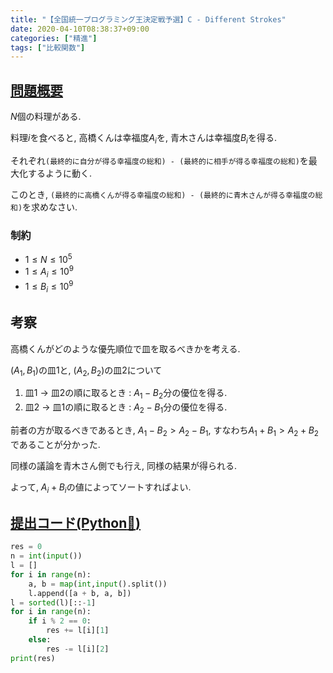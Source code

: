 ```yaml
---
title: "【全国統一プログラミング王決定戦予選】C - Different Strokes"
date: 2020-04-10T08:38:37+09:00
categories: ["精進"]
tags: ["比較関数"]
---
```


## [問題概要](https://atcoder.jp/contests/nikkei2019-qual/tasks/nikkei2019_qual_c)

$N$個の料理がある.

料理$i$を食べると, 高橋くんは幸福度$A_i$を, 青木さんは幸福度$B_i$を得る.

それぞれ`(最終的に自分が得る幸福度の総和) - (最終的に相手が得る幸福度の総和)`を最大化するように動く.

このとき, `(最終的に高橋くんが得る幸福度の総和) - (最終的に青木さんが得る幸福度の総和)`を求めなさい.

### 制約

* $1 \leq N \leq 10^5$
* $1 \leq A_i \leq 10^9$
* $1 \leq B_i \leq 10^9$

## 考察

高橋くんがどのような優先順位で皿を取るべきかを考える.

$(A_1, B_1)$の皿1と, $(A_2, B_2)$の皿2について

1. 皿1 → 皿2の順に取るとき : $A_1 - B_2$分の優位を得る.
1. 皿2 → 皿1の順に取るとき : $A_2 - B_1$分の優位を得る.

前者の方が取るべきであるとき, $A_1 - B_2 > A_2 - B_1$, すなわち$A_1 + B_1 > A_2 + B_2$であることが分かった.

同様の議論を青木さん側でも行え, 同様の結果が得られる.

よって, $A_i + B_i$の値によってソートすればよい.

## [提出コード(Python:snake:)](https://atcoder.jp/contests/nikkei2019-qual/submissions/4111739)

```python
res = 0
n = int(input())
l = []
for i in range(n):
    a, b = map(int,input().split())
    l.append([a + b, a, b])
l = sorted(l)[::-1]
for i in range(n):
    if i % 2 == 0:
        res += l[i][1]
    else:
        res -= l[i][2]
print(res)

```